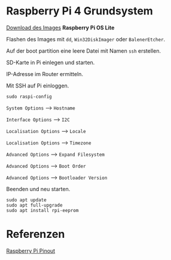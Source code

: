 # Raspberry Pi 4 Grundsystem

[Download des Images](https://www.raspberrypi.org/software/operating-systems/) **Raspberry Pi OS Lite**

Flashen des Images mit ``dd``, ``Win32DiskImager`` oder ``BalenerEtcher``.

Auf der boot partition eine leere Datei mit Namen ``ssh`` erstellen.

SD-Karte in Pi einlegen und starten.

IP-Adresse im Router ermitteln.

Mit SSH auf Pi einloggen.

```
sudo raspi-config
```
``System Options`` --> ``Hostname``

``Interface Options`` --> ``I2C``

``Localisation Options`` --> ``Locale``

``Localisation Options`` --> ``Timezone``

``Advanced Options`` --> ``Expand Filesystem``

``Advanced Options`` --> ``Boot Order``

``Advanced Options`` --> ``Bootloader Version``

Beenden und neu starten.

```
sudo apt update
sudo apt full-upgrade
sudo apt install rpi-eeprom
```



# Referenzen
[Raspberry Pi Pinout](https://keytosmart.com/single-board-computers/raspberry-pi-4-gpio-pinout/)


